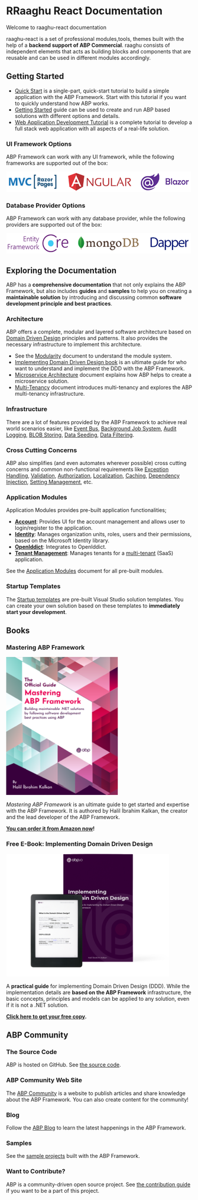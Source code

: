 # RRaaghu React Documentation

Welcome to raaghu-react documentation

raaghu-react is a set of professional modules,tools, themes built with the help of a **backend support of ABP Commercial**. raaghu consists of independent elements that acts as building blocks and components that are reusable and can be used in different modules accordingly.

## Getting Started

* [Quick Start](Tutorials/Todo/Overall.md) is a single-part, quick-start tutorial to build a simple application with the ABP Framework. Start with this tutorial if you want to quickly understand how ABP works.
* [Getting Started](Getting-Started.md) guide can be used to create and run ABP based solutions with different options and details.
* [Web Application Development Tutorial](Tutorials/Part-1.md) is a complete tutorial to develop a full stack web application with all aspects of a real-life solution.

### UI Framework Options

ABP Framework can work with any UI framework, while the following frameworks are supported out of the box:

<img width="500" height="56" src="images/ui-options.png" alt="ui options">

### Database Provider Options

ABP Framework can work with any database provider, while the following providers are supported out of the box:

<img width="500" height="56" src="images/db-options.png" alt="ABP Database Providers" />

## Exploring the Documentation

ABP has a **comprehensive documentation** that not only explains the ABP Framework, but also includes **guides** and **samples** to help you on creating a **maintainable solution** by introducing and discussing common **software development principle and best practices**.

### Architecture

ABP offers a complete, modular and layered software architecture based on [Domain Driven Design](Domain-Driven-Design.md) principles and patterns. It also provides the necessary infrastructure to implement this architecture.

* See the [Modularity](Module-Development-Basics.md) document to understand the module system.
* [Implementing Domain Driven Design book](https://abp.io/books/implementing-domain-driven-design?ref=doc) is an ultimate guide for who want to understand and implement the DDD with the ABP Framework.
* [Microservice Architecture](Microservice-Architecture.md) document explains how ABP helps to create a microservice solution.
* [Multi-Tenancy](Multi-Tenancy.md) document introduces multi-tenancy and explores the ABP multi-tenancy infrastructure.

### Infrastructure

There are a lot of features provided by the ABP Framework to achieve real world scenarios easier, like [Event Bus](Event-Bus.md), [Background Job System](Background-Jobs.md), [Audit Logging](Audit-Logging.md), [BLOB Storing](Blob-Storing.md), [Data Seeding](Data-Seeding.md), [Data Filtering](Data-Filtering.md).

### Cross Cutting Concerns

ABP also simplifies (and even automates wherever possible) cross cutting concerns and common non-functional requirements like [Exception Handling](Exception-Handling.md), [Validation](Validation.md), [Authorization](Authorization.md), [Localization](Localization.md), [Caching](Caching.md), [Dependency Injection](Dependency-Injection.md), [Setting Management](Settings.md), etc. 

### Application Modules

Application Modules provides pre-built application functionalities;

* [**Account**](Modules/Account.md): Provides UI for the account management and allows user to login/register to the application.
* **[Identity](Modules/Identity.md)**: Manages organization units, roles, users and their permissions, based on the Microsoft Identity library.
* [**OpenIddict**](Modules/OpenIddict.md): Integrates to OpenIddict.
* [**Tenant Management**](Modules/Tenant-Management.md): Manages tenants for a [multi-tenant](Multi-Tenancy.md) (SaaS) application.

See the [Application Modules](Modules/Index.md) document for all pre-built modules.

### Startup Templates

The [Startup templates](Startup-Templates/Index.md) are pre-built Visual Studio solution templates. You can create your own solution based on these templates to **immediately start your development**.

## Books

### Mastering ABP Framework

<img width="302" height="372" src="images/abp-book.png" alt="Mastering ABP Framework - Halil İbrahim Kalkan" />

*Mastering ABP Framework* is an ultimate guide to get started and expertise with the ABP Framework. It is authored by Halil İbrahim Kalkan, the creator and the lead developer of the ABP Framework.

**[You can order it from Amazon now](https://www.amazon.com/Mastering-ABP-Framework-maintainable-implementing-dp-1801079242/dp/1801079242)!**

### Free E-Book: Implementing Domain Driven Design

<img width="441" height="331" src="images/implementing-domain-driven-design-book.png" alt="Implementing Domain Driven Design">

A **practical guide** for implementing Domain Driven Design (DDD). While the implementation details are **based on the ABP Framework** infrastructure, the basic concepts, principles and models can be applied to any solution, even if it is not a .NET solution.

**[Click here to get your free copy](https://abp.io/books/implementing-domain-driven-design?ref=doc).**

## ABP Community

### The Source Code

ABP is hosted on GitHub. See [the source code](https://github.com/abpframework).

### ABP Community Web Site

The [ABP Community](https://community.abp.io/) is a website to publish articles and share knowledge about the ABP Framework. You can also create content for the community!

### Blog

Follow the [ABP Blog](https://blog.abp.io/) to learn the latest happenings in the ABP Framework.

### Samples

See the [sample projects](Samples/Index.md) built with the ABP Framework.

### Want to Contribute?

ABP is a community-driven open source project. See [the contribution guide](Contribution/Index.md) if you want to be a part of this project.
